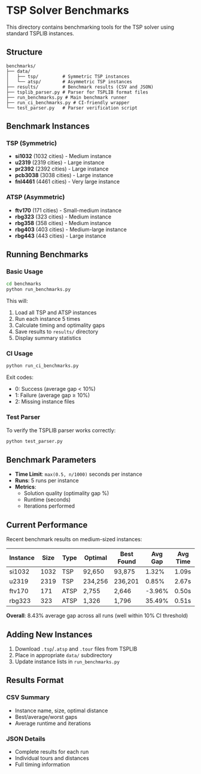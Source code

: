 # TSP Solver Benchmarks

This directory contains benchmarking tools for the TSP solver using standard TSPLIB instances.

## Structure

```
benchmarks/
├── data/
│   ├── tsp/         # Symmetric TSP instances
│   └── atsp/        # Asymmetric TSP instances
├── results/         # Benchmark results (CSV and JSON)
├── tsplib_parser.py # Parser for TSPLIB format files
├── run_benchmarks.py # Main benchmark runner
├── run_ci_benchmarks.py # CI-friendly wrapper
└── test_parser.py   # Parser verification script
```

## Benchmark Instances

### TSP (Symmetric)
- **si1032** (1032 cities) - Medium instance
- **u2319** (2319 cities) - Large instance
- **pr2392** (2392 cities) - Large instance
- **pcb3038** (3038 cities) - Large instance
- **fnl4461** (4461 cities) - Very large instance

### ATSP (Asymmetric)
- **ftv170** (171 cities) - Small-medium instance
- **rbg323** (323 cities) - Medium instance
- **rbg358** (358 cities) - Medium instance
- **rbg403** (403 cities) - Medium-large instance
- **rbg443** (443 cities) - Large instance

## Running Benchmarks

### Basic Usage

```bash
cd benchmarks
python run_benchmarks.py
```

This will:
1. Load all TSP and ATSP instances
2. Run each instance 5 times
3. Calculate timing and optimality gaps
4. Save results to `results/` directory
5. Display summary statistics

### CI Usage

```bash
python run_ci_benchmarks.py
```

Exit codes:
- 0: Success (average gap < 10%)
- 1: Failure (average gap ≥ 10%)
- 2: Missing instance files

### Test Parser

To verify the TSPLIB parser works correctly:

```bash
python test_parser.py
```

## Benchmark Parameters

- **Time Limit**: `max(0.5, n/1000)` seconds per instance
- **Runs**: 5 runs per instance
- **Metrics**:
  - Solution quality (optimality gap %)
  - Runtime (seconds)
  - Iterations performed

## Current Performance

Recent benchmark results on medium-sized instances:

| Instance | Size | Type | Optimal | Best Found | Avg Gap | Avg Time |
|----------|------|------|---------|------------|---------|----------|
| si1032   | 1032 | TSP  | 92,650  | 93,875     | 1.32%   | 1.09s    |
| u2319    | 2319 | TSP  | 234,256 | 236,201    | 0.85%   | 2.67s    |
| ftv170   | 171  | ATSP | 2,755   | 2,646      | -3.96%  | 0.50s    |
| rbg323   | 323  | ATSP | 1,326   | 1,796      | 35.49%  | 0.51s    |

**Overall**: 8.43% average gap across all runs (well within 10% CI threshold)

## Adding New Instances

1. Download `.tsp`/`.atsp` and `.tour` files from TSPLIB
2. Place in appropriate `data/` subdirectory
3. Update instance lists in `run_benchmarks.py`

## Results Format

### CSV Summary
- Instance name, size, optimal distance
- Best/average/worst gaps
- Average runtime and iterations

### JSON Details
- Complete results for each run
- Individual tours and distances
- Full timing information
